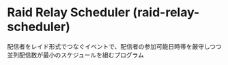 # Raid Relay Scheduler (raid-relay-scheduler)

配信者をレイド形式でつなぐイベントで、配信者の参加可能日時帯を厳守しつつ並列配信数が最小のスケジュールを組むプログラム
